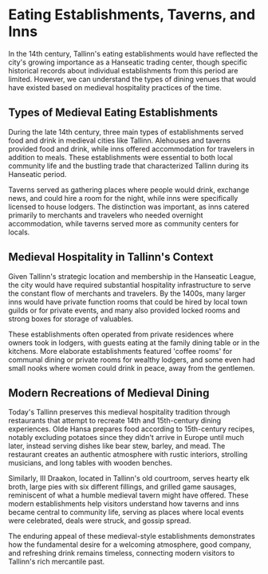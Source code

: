 # Eating Establishments, Taverns, and Inns

In the 14th century, Tallinn's eating establishments would have reflected the city's growing importance as a Hanseatic trading center, though specific historical records about individual establishments from this period are limited. However, we can understand the types of dining venues that would have existed based on medieval hospitality practices of the time.

## Types of Medieval Eating Establishments

During the late 14th century, three main types of establishments served food and drink in medieval cities like Tallinn. Alehouses and taverns provided food and drink, while inns offered accommodation for travelers in addition to meals. These establishments were essential to both local community life and the bustling trade that characterized Tallinn during its Hanseatic period.

Taverns served as gathering places where people would drink, exchange news, and could hire a room for the night, while inns were specifically licensed to house lodgers. The distinction was important, as inns catered primarily to merchants and travelers who needed overnight accommodation, while taverns served more as community centers for locals.

## Medieval Hospitality in Tallinn's Context

Given Tallinn's strategic location and membership in the Hanseatic League, the city would have required substantial hospitality infrastructure to serve the constant flow of merchants and travelers. By the 1400s, many larger inns would have private function rooms that could be hired by local town guilds or for private events, and many also provided locked rooms and strong boxes for storage of valuables.

These establishments often operated from private residences where owners took in lodgers, with guests eating at the family dining table or in the kitchens. More elaborate establishments featured 'coffee rooms' for communal dining or private rooms for wealthy lodgers, and some even had small nooks where women could drink in peace, away from the gentlemen.

## Modern Recreations of Medieval Dining

Today's Tallinn preserves this medieval hospitality tradition through restaurants that attempt to recreate 14th and 15th-century dining experiences. Olde Hansa prepares food according to 15th-century recipes, notably excluding potatoes since they didn't arrive in Europe until much later, instead serving dishes like bear stew, barley, and mead. The restaurant creates an authentic atmosphere with rustic interiors, strolling musicians, and long tables with wooden benches.

Similarly, III Draakon, located in Tallinn's old courtroom, serves hearty elk broth, large pies with six different fillings, and grilled game sausages, reminiscent of what a humble medieval tavern might have offered. These modern establishments help visitors understand how taverns and inns became central to community life, serving as places where local events were celebrated, deals were struck, and gossip spread.

The enduring appeal of these medieval-style establishments demonstrates how the fundamental desire for a welcoming atmosphere, good company, and refreshing drink remains timeless, connecting modern visitors to Tallinn's rich mercantile past.
